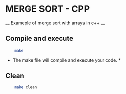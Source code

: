 # MERGE SORT - CPP
__ Exameple of merge sort with arrays in c++ __
## Compile and execute
```bash
    make
```
* The make file will compile and execute your code. *
## Clean 
```bash
    make clean
```